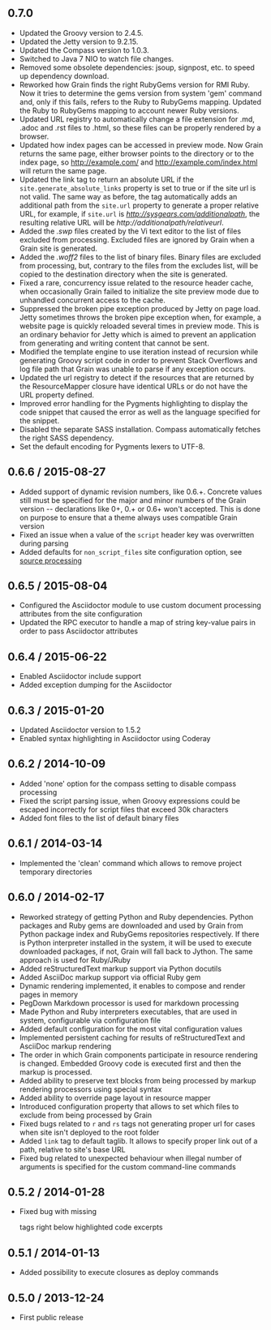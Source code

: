 ## 0.7.0


  * Updated the Groovy version to 2.4.5.
  * Updated the Jetty version to 9.2.15.
  * Updated the Compass version to 1.0.3.
  * Switched to Java 7 NIO to watch file changes.
  * Removed some obsolete dependencies: jsoup, signpost, etc. to speed up dependency download.
  * Reworked how Grain finds the right RubyGems version for RMI Ruby. Now it tries to determine the gems
    version from system 'gem' command and, only if this fails, refers to the Ruby to RubyGems mapping. Updated
    the Ruby to RubyGems mapping to account newer Ruby versions.
  * Updated URL registry to automatically change a file extension for .md, .adoc and .rst files to .html,
    so these files can be properly rendered by a browser.
  * Updated how index pages can be accessed in preview mode. Now Grain returns the same page, either browser
    points to the directory or to the index page, so http://example.com/ and http://example.com/index.html
    will return the same page.
  * Updated the link tag to return an absolute URL if the `site.generate_absolute_links` property is set to
    true or if the site url is not valid. The same way as before, the tag automatically adds an additional
    path from the `site.url` property to generate a proper relative URL, for example, if `site.url` is
    *http://sysgears.com/additionalpath*, the resulting relative URL will be *http://additionalpath/relativeurl*.
  * Added the *.swp* files created by the Vi text editor to the list of files excluded from processing. Excluded
    files are ignored by Grain when a Grain site is generated.
  * Added the *.woff2* files to the list of binary files. Binary files are excluded from processing, but, contrary
    to the files from the excludes list, will be copied to the destination directory when the site is generated.
  * Fixed a rare, concurrency issue related to the resource header cache, when occasionally Grain failed to
    initialize the site preview mode due to unhandled concurrent access to the cache.
  * Suppressed the broken pipe exception produced by Jetty on page load. Jetty sometimes throws the broken pipe
    exception when, for example, a website page is quickly reloaded several times in preview mode. This is an
    ordinary behavior for Jetty which is aimed to prevent an application from generating and writing content
    that cannot be sent.
  * Modified the template engine to use iteration instead of recursion while generating Groovy script code in
    order to prevent Stack Overflows and log file path that Grain was unable to parse if any exception occurs.
  * Updated the url registry to detect if the resources that are returned by the ResourceMapper closure have
    identical URLs or do not have the URL property defined.
  * Improved error handling for the Pygments highlighting to display the code snippet that caused the error as
    well as the language specified for the snippet.
  * Disabled the separate SASS installation. Compass automatically fetches the right SASS dependency.
  * Set the default encoding for Pygments lexers to UTF-8.

## 0.6.6 / 2015-08-27


  * Added support of dynamic revision numbers, like 0.6.+. Concrete values still must be specified for the major
  and minor numbers of the Grain version -- declarations like 0+, 0.+ or 0.6+ won't accepted. This is done on purpose
  to ensure that a theme always uses compatible Grain version
  * Fixed an issue when a value of the `script` header key was overwritten during parsing
  * Added defaults for `non_script_files` site configuration option, see
  <a href="http://sysgears.com/grain/docs/latest/#source-processing-configuration" target="_blank">source processing</a>

## 0.6.5 / 2015-08-04


  * Configured the Asciidoctor module to use custom document processing attributes from the site configuration
  * Updated the RPC executor to handle a map of string key-value pairs in order to pass Asciidoctor attributes

## 0.6.4 / 2015-06-22


  * Enabled Asciidoctor include support
  * Added exception dumping for the Asciidoctor

## 0.6.3 / 2015-01-20


  * Updated Asciidoctor version to 1.5.2
  * Enabled syntax highlighting in Asciidoctor using Coderay

## 0.6.2 / 2014-10-09


  * Added 'none' option for the compass setting to disable compass processing
  * Fixed the script parsing issue, when Groovy expressions could be escaped incorrectly for script files that
    exceed 30k characters
  * Added font files to the list of default binary files

## 0.6.1 / 2014-03-14


  * Implemented the 'clean' command which allows to remove project temporary directories

## 0.6.0 / 2014-02-17


   * Reworked strategy of getting Python and Ruby dependencies. Python packages and Ruby gems are downloaded and used
     by Grain from Python package index and RubyGems repositories respectively. If there is Python interpreter
     installed in the system, it will be used to execute downloaded packages, if not, Grain will fall back to Jython.
     The same approach is used for Ruby/JRuby
   * Added reStructuredText markup support via Python docutils
   * Added AsciiDoc markup support via official Ruby gem
   * Dynamic rendering implemented, it enables to compose and render pages in memory
   * PegDown Markdown processor is used for markdown processing
   * Made Python and Ruby interpreters executables, that are used in system, configurable via configuration file
   * Added default configuration for the most vital configuration values
   * Implemented persistent caching for results of reStructuredText and AsciiDoc markup rendering
   * The order in which Grain components participate in resource rendering is changed. Embedded Groovy code is executed
     first and then the markup is processed.
   * Added ability to preserve text blocks from being processed by markup rendering processors using special
     syntax
   * Added ability to override page layout in resource mapper
   * Introduced configuration property that allows to set which files to exclude from being processed by Grain
   * Fixed bugs related to `r` and `rs` tags not generating proper url for cases when site isn't deployed to the root
     folder
   * Added `link` tag to default taglib. It allows to specify proper link out of a path, relative to site's base URL
   * Fixed bug related to unexpected behaviour when illegal number of arguments is specified for the custom
     command-line commands

## 0.5.2 / 2014-01-28


  * Fixed bug with missing </p> tags right below highlighted code excerpts

## 0.5.1 / 2014-01-13


  * Added possibility to execute closures as deploy commands

## 0.5.0 / 2013-12-24


  * First public release
